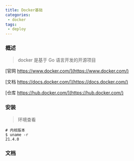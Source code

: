 ```yaml
---
title: Docker基础
categories:
 - docker
tags:
 - deploy
---
```


### 概述

> docker 是基于 Go 语言开发的开源项目

[官网 https://www.docker.com/](https://www.docker.com/)

[文档 https://docs.docker.com/](https://docs.docker.com/)

[仓库 https://hub.docker.com/](https://hub.docker.com/)

### 安装

> 环境查看

```shell
# 内核版本
$ uname -r
21.4.0
```

### 文档

